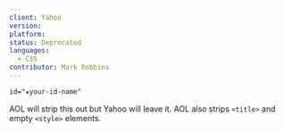 ```yaml
---
client: Yahoo
version:
platform:
status: Deprecated
languages:
  - CSS
contributor: Mark Robbins
---
```


```css
id="★your-id-name"
```

AOL will strip this out but Yahoo will leave it. AOL also strips `<title>` and empty `<style>` elements.
